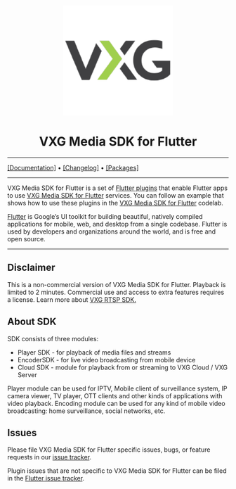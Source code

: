<p align="center">
  <a href="https://www.videoexpertsgroup.com/mobile/">
    <img width="250px" src="resources/vxg.png"><br/>
  </a>
  <h1 align="center">VXG Media SDK for Flutter </h1>
</p>

---

[[Documentation]](https://www.videoexpertsgroup.com/mobile/) • [[Changelog]](./CHANGELOG.md) • [[Packages]](https://pub.dev/publishers/vxg.io/packages)

---

VXG Media SDK for Flutter is a set of [Flutter plugins](https://flutter.io/platform-plugins/)
that enable Flutter apps to use [VXG Media SDK for Flutter](https://www.videoexpertsgroup.com/mobile/) services. You can follow an example that shows
how to use these plugins in
the [VXG Media SDK for Flutter](https://www.videoexpertsgroup.com/mobile/) codelab.

[Flutter](https://flutter.dev) is Google’s UI toolkit for building beautiful, natively compiled applications for mobile,
web, and desktop from a single codebase. Flutter is used by developers and organizations around the world, and is free
and open source.

---

## Disclaimer
This is a non-commercial version of VXG Media SDK for Flutter. Playback is limited to 2 minutes.
Commercial use and access to extra features requires a license. Learn more about <a href="https://www.videoexpertsgroup.com/mobile/">VXG RTSP SDK.</a>

## About SDK
SDK consists of three modules:
- Player SDK - for playback of media files and streams
- EncoderSDK - for live video broadcasting from mobile device
- Cloud SDK - module for playback from or streaming to VXG Cloud / VXG Server

Player module can be used for IPTV, Mobile client of surveillance system, IP camera viewer, TV player, OTT clients and other kinds of applications with video playback. 
Encoding module can be used for any kind of mobile video broadcasting: home surveillance, social networks, etc.

## Issues

Please file VXG Media SDK for Flutter specific issues, bugs, or feature requests in
our [issue tracker](https://github.com/VideoExpertsGroup/VXG.Media.SDK.Flutter/issues/new).

Plugin issues that are not specific to VXG Media SDK for Flutter can be filed in
the [Flutter issue tracker](https://github.com/flutter/flutter/issues/new).
